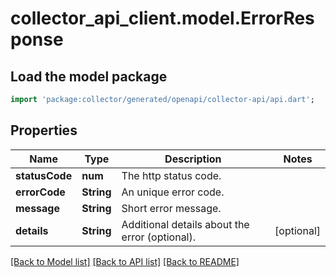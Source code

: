 # collector_api_client.model.ErrorResponse

## Load the model package
```dart
import 'package:collector/generated/openapi/collector-api/api.dart';
```

## Properties
Name | Type | Description | Notes
------------ | ------------- | ------------- | -------------
**statusCode** | **num** | The http status code. | 
**errorCode** | **String** | An unique error code. | 
**message** | **String** | Short error message. | 
**details** | **String** | Additional details about the error (optional). | [optional] 

[[Back to Model list]](../README.md#documentation-for-models) [[Back to API list]](../README.md#documentation-for-api-endpoints) [[Back to README]](../README.md)


